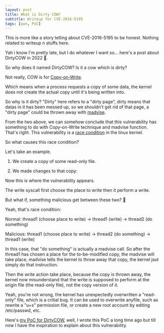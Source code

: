 ```yaml
---
layout: post
title: What is Dirty COW?
subtitle: Writeup for CVE-2016-5195
tags: [pwn, PoC]
---
```


This is more like a story telling about CVE-2016-5195 to be honest. Nothing related to writeup n stuffs here.

Yah i know I'm pretty late, but I do whatever I want so... here's a post about DirtyCOW in 2022 🔫.

So why does it named DirtyCOW? Is it a cow which is dirty?

Not really, COW is for [Copy-on-Write](https://en.wikipedia.org/wiki/Copy-on-write).

Which means when a process requests a copy of some data, the kernel does not create the actual copy until it's being written into.

So why is it dirty? "Dirty" here refers to a "dirty page", dirty means that datas in it has been messed up, so we shouldn't get rid of that page, a "dirty page" could be thrown away with [madvise](https://man7.org/linux/man-pages/man2/madvise.2.html).

From the two above, we can somehow conclude that this vulnerability has something to do with Copy-on-Write technique and madvise function. That's right. This vulnerability is a [race condition](https://docs.microsoft.com/en-us/troubleshoot/developer/visualstudio/visual-basic/race-conditions-deadlocks) in the linux kernel.

So what causes this race condition?

Let's take an example.

1.   We create a copy of some read-only file.

2.   We made changes to that copy:

Now this is where the vulnerability appears.

The write syscall first choose the place to write then it perform a write.

But what if, something malicious get between these two? 🧠

Yeah, that's race condition:

Normal: <span class="color-green">thread1 (choose place to write) -> thread1 (write) -> thread2 (do something)</span>

Malicious: <span class="color-green">thread1 (choose place to write)</span> -> <span class="color-orange">thread2 (do something)</span> -> <span class="color-green">thread1 (write)</span>

In this case, that "do something" is actually a madvise call. So after the thread1 has chosen a place for the to-be-modified copy, the madvise will take place, madvise tells the kernel to throw away that copy, the kernel jsut simply do that instruction.

Then the write action take place, because the copy is thrown away, the kernel now misunderstand that the write is supposed to perform at the origin file (the read-only file), not the copy version of it.

Yeah, you're not wrong, the kernel has unexpectedly overwritten a "read-only" file, which is a critial bug. It can be used to overwrite anyfile, such as rewrite a "u+s" permission file, or create a new root account by editing /etc/passwd, etc.

Here's [my PoC for DirtyCOW](https://github.com/th3-5had0w/DirtyCOW-PoC), well, I wrote this PoC a long time ago but till now I have the inspiration to explain about this vulnerability.